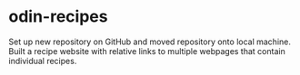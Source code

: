 # odin-recipes
Set up new repository on GitHub and moved repository onto local machine. Built a recipe website with relative links to multiple webpages that contain individual recipes. 